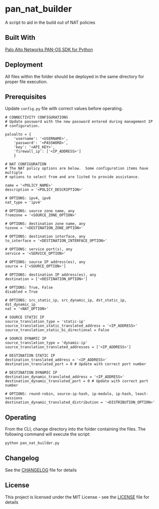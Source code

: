 # pan_nat_builder
A script to aid in the build out of NAT policies

## Built With
 
[Palo Alto Networks PAN-OS SDK for Python](https://github.com/PaloAltoNetworks/pan-os-python)

## Deployment

All files within the folder should be deployed in the same directory for proper file execution.

## Prerequisites

Update `config.py` file with correct values before operating.

```
# CONNECTIVITY CONFIGURATIONS
# Update password with the new password entered during management IP
# configuration.

paloalto = {
    'username': '<USERNAME>',
    'password': '<PASSWORD>',
    'key': '<API_KEY>',
    'firewall_ip': ['<IP_ADDRESS>']
    }

# NAT CONFIGURATION
# The NAT policy options are below.  Some configuration items have multiple
# options to select from and are listed to provide assistance.

name = '<POLICY_NAME>'
description = '<POLICY_DESCRIPTION>'

# OPTIONS: ipv4, ipv6
nat_type = 'ipv4'

# OPTIONS: source zone name, any
fromzone = '<SOURCE_ZONE_OPTION>'

# OPTIONS: destination zone name, any
tozone = '<DESTINATION_ZONE_OPTION>'

# OPTIONS: destination interface, any
to_interface = '<DESTINATION_INTERFACE_OPTION>'

# OPTIONS: service port(s), any
service = '<SERVICE_OPTION>'

# OPTIONS: source IP address(es), any
source = ['<SOURCE_OPTION>']

# OPTIONS: destination IP address(es), any
destination = ['<DESTINATION_OPTION>']

# OPTIONS: True, False
disabled = True

# OPTIONS: src_static_ip, src_dynamic_ip, dst_static_ip, dst_dynamic_ip
nat = '<NAT_OPTION>'

# SOURCE STATIC IP
source_translation_type = 'static-ip'
source_translation_static_translated_address = '<IP_ADDRESS>'
source_translation_static_bi_directional = False

# SOURCE DYNAMIC IP
source_translation_type = 'dynamic-ip'
source_translation_translated_addresses = ['<IP_ADDRESS>']

# DESTINATION STATIC IP
destination_translated_address = '<IP_ADDRESS>'
destination_translated_port = 0 # Update with correct port number

# DESTINATION DYNAMIC IP
destination_dynamic_translated_address = '<IP_ADDRESS>'
destination_dynamic_translated_port = 0 # Update with correct port number

# OPTIONS: round-robin, source-ip-hash, ip-modulo, ip-hash, least-sessions
destination_dynamic_translated_distribution = '<DISTRIBUTION_OPTION>'
```

## Operating

From the CLI, change directory into the folder containing the files.  The following command will execute the script:

```bash
python pan_nat_builder.py
```

## Changelog

See the [CHANGELOG](CHANGELOG) file for details

## License

This project is licensed under the MIT License - see the [LICENSE](LICENSE) file for details
